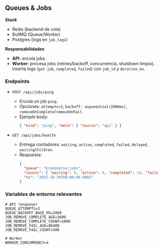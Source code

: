 ## Queues & Jobs

**Stack**
- Redis (backend de cola)
- BullMQ (Queue/Worker)
- Postgres (logs en `job_logs`)

**Responsabilidades**
- **API**: encola jobs.
- **Worker**: procesa jobs (retries/backoff, concurrencia, shutdown limpio), inserta logs (`got-job`, `completed`, `failed`) con `job_id` y `duration_ms`.

### Endpoints
- `POST /api/jobs/ping`
  - Encola un job `ping`.
  - Opciones: `attempts=3`, `backoff: exponential(2000ms)`, `removeOnComplete`/`removeOnFail`.
  - Ejemplo body:
    ```json
    { "kind": "ping", "meta": { "source": "api" } }
    ```

- `GET /api/jobs/health`
  - Entrega contadores: `waiting`, `active`, `completed`, `failed`, `delayed`, `waitingChildren`.
  - Respuesta:
    ```json
    {
      "queue": "brandverse:jobs",
      "counts": { "waiting": 0, "active": 0, "completed": 10, "failed": 0, "delayed": 0, "waitingChildren": 0 },
      "ts": "2025-10-30T00:00:00.000Z"
    }
    ```

### Variables de entorno relevantes
```env
# API (enqueue)
QUEUE_ATTEMPTS=3
QUEUE_BACKOFF_BASE_MS=2000
JOB_REMOVE_COMPLETE_AGE=3600
JOB_REMOVE_COMPLETE_COUNT=1000
JOB_REMOVE_FAIL_AGE=86400
JOB_REMOVE_FAIL_COUNT=500

# Worker
WORKER_CONCURRENCY=4
